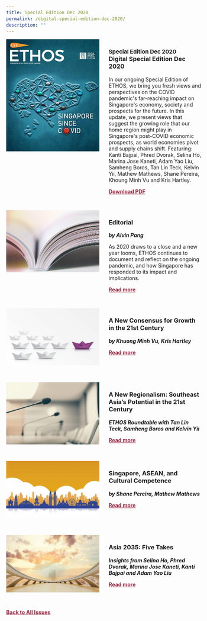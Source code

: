 ```yaml
---
title: Special Edition Dec 2020
permalink: /digital-special-edition-dec-2020/
description: ""
---
```

<style>

.back a
{
	color: #9f2943;
	font-weight: bold;
	}
	
.cat
   {
   font-size: 15px;
   }

.text
{
	width: 50%;
}	
	
.img1 img
{
margin-top:25px;	
}	
	
.img img
{
margin-top:15px;	
}		
	
.button1 a
{
	color: #9f2943;
	font-weight:bold;
}
	

.grid-container {
	display: grid;
	grid-template-columns: 50% 50%;
	grid-column-gap: 5%;
	margin-bottom: 5%;
	}	
	
@media only screen and (max-width: 600px) {
	.grid-container {
		display: block;
	}
}	
</style>


<div class="grid-container">
	<div><img src="/images/Ethos_Thumbnails_Cover/ethosdigital2020specialedition.jpg"></div>
	<div>
		<h3><span class="cat">Special Edition Dec 2020</span><br>Digital Special Edition Dec 2020</h3>
		<p>In our ongoing Special Edition of ETHOS, we bring you fresh views and perspectives on the COVID pandemic's far-reaching impact on Singapore's economy, society and prospects for the future. In this update, we present views that suggest the growing role that our home region might play in Singapore's post-COVID economic prospects, as world economies pivot and supply chains shift. Featuring: Kanti Bajpai, Phred Dvorak, Selina Ho, Marina Jose Kaneti, Adam Yao Liu, Samheng Boros, Tan Lin Teck, Kelvin Yii, Mathew Mathews, Shane Pereira, Khoung Minh Vu and Kris Hartley.</p>
		<div class="button1"><a target="_blank" href="">Download PDF</a></div>
	</div>
</div>

<br>

<div class="grid-container">
	<div><img src="/images/Landing_Banner_Images/tile_editorial.jpg"></div>
	<div>
		<h3>Editorial</h3>
		<b><i>by Alvin Pang</i></b>
		<p>As 2020 draws to a close and a new year looms, ETHOS continues to document and reflect on the ongoing pandemic, and how Singapore has responded to its impact and implications.</p>
		<div class="button1"><a href="/special-edition-dec-2020/editorial/">Read more</a></div>
	</div>
</div>

<br>

<div class="grid-container">
	<div><img src="/images/Cropped_images/Ethos_Digital_Special_Dec/New_Consensus_For_Growth.jpg"></div>
	<div>
		<h3>A New Consensus for Growth in the 21st Century</h3>
		<b><i>by Khuong Minh Vu, Kris Hartley</i></b>
		<p></p>
		<div class="button1"><a href="/special-edition-dec-2020/a-new-consensus-for-growth-in-the-21st-century/">Read more</a></div>
	</div>
</div>

<br>

<div class="grid-container">
	<div><img src="/images/Landing_Banner_Images/tile_roundtable.jpg"></div>
	<div>
		<h3>A New Regionalism: Southeast Asia’s Potential in the 21st Century</h3>
		<b><i>ETHOS Roundtable with Tan Lin Teck, Samheng Boros and Kelvin Yii</i></b>
		<p></p>
		<div class="button1"><a href="/special-edition-dec-2020/a-new-regionalism-southeast-asia-s-potential-in-the-21st-century/">Read more</a></div>
	</div>
</div>

<br>

<div class="grid-container">
	<div><img src="/images/Cropped_images/Ethos_Digital_Special_Dec/Cultural_Competence.jpg"></div>
	<div>
		<h3>Singapore, ASEAN, and Cultural Competence</h3>
		<b><i>by Shane Pereira, Mathew Mathews</i></b>
		<p></p>
		<div class="button1"><a href="/special-edition-dec-2020/singapore-asean-and-cultural-competence/">Read more</a></div>
	</div>
</div>

<br>

<div class="grid-container">
	<div><img src="/images/Cropped_images/Ethos_Digital_Special_Dec/Asia2035.jpg"></div>
	<div>
		<h3>Asia 2035: Five Takes</h3>
		<b><i>Insights from Selina Ho, Phred Dvorak, Marina Jose Kaneti, Kanti Bajpai and Adam Yao Liu</i></b>
		<p></p>
		<div class="button1"><a href="/special-edition-dec-2020/asia-2035-five-takes/">Read more</a></div>
	</div>
</div>

<br>

<div class="back">
<a href="/all-issues/">Back to All Issues</a>
</div>